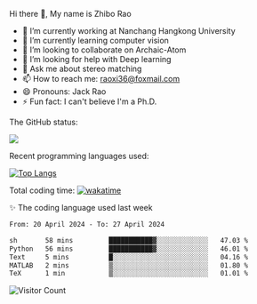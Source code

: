 Hi there 👋, My name is Zhibo Rao
- 🔭 I’m currently working at Nanchang Hangkong University
- 🌱 I’m currently learning computer vision
- 👯 I’m looking to collaborate on Archaic-Atom
- 🤔 I’m looking for help with Deep learning
- 💬 Ask me about stereo matching
- 📫 How to reach me: raoxi36@foxmail.com
- 😄 Pronouns: Jack Rao
- ⚡ Fun fact: I can't believe I'm a Ph.D.

The GitHub status:

![](https://github-readme-stats.vercel.app/api?username=ZhiboRao)

Recent programming languages used:

[![Top Langs](https://github-readme-stats.vercel.app/api/top-langs/?username=ZhiboRao&layout=compact)](https://github.com/anuraghazra/github-readme-stats)

Total coding time: [![wakatime](https://wakatime.com/badge/user/51ec5ec7-4742-4243-9eea-732ade32c0b7.svg)](https://wakatime.com/@51ec5ec7-4742-4243-9eea-732ade32c0b7)

✨ The coding language used last week 
<!--START_SECTION:waka-->

```txt
From: 20 April 2024 - To: 27 April 2024

sh       58 mins         ███████████▓░░░░░░░░░░░░░   47.03 %
Python   56 mins         ███████████▓░░░░░░░░░░░░░   46.01 %
Text     5 mins          █░░░░░░░░░░░░░░░░░░░░░░░░   04.16 %
MATLAB   2 mins          ▒░░░░░░░░░░░░░░░░░░░░░░░░   01.80 %
TeX      1 min           ▒░░░░░░░░░░░░░░░░░░░░░░░░   01.01 %
```

<!--END_SECTION:waka-->

![Visitor Count](https://profile-counter.glitch.me/Raohaocheng/count.svg)
